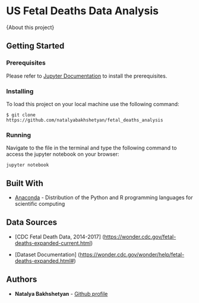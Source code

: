 # US Fetal Deaths Data Analysis 

{About this project}

## Getting Started

### Prerequisites

Please refer to [Jupyter Documentation](https://jupyter.readthedocs.io/en/latest/install.html) to install the prerequisites.

### Installing

To load this project on your local machine use the following command:

```
$ git clone https://github.com/natalyabakhshetyan/fetal_deaths_analysis
```

### Running

Navigate to the file in the terminal and type the following command to access the jupyter notebook on your browser:

```
jupyter notebook
```

## Built With

* [Anaconda](https://www.anaconda.com/) - Distribution of the Python and R programming languages for scientific computing

## Data Sources

* [CDC Fetal Death Data, 2014-2017] (https://wonder.cdc.gov/fetal-deaths-expanded-current.html)

* [Dataset Documentation] (https://wonder.cdc.gov/wonder/help/fetal-deaths-expanded.html#)

## Authors

* **Natalya Bakhshetyan** - [Github profile](https://github.com/natalyabakhshetyan)
